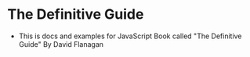 # The Definitive Guide

- This is docs and examples for JavaScript Book called "The Definitive Guide" By David Flanagan
